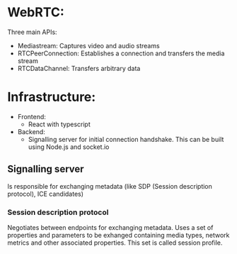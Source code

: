 # WebRTC:
Three main APIs:
- Mediastream: Captures video and audio streams
- RTCPeerConnection: Establishes a connection and transfers the media stream
- RTCDataChannel: Transfers arbitrary data

# Infrastructure:
- Frontend:
    - React with typescript
- Backend: 
    - Signalling server for initial connection handshake. This can be built using Node.js and socket.io

## Signalling server
Is responsible for exchanging metadata (like SDP (Session description protocol), ICE candidates)

### Session description protocol
Negotiates between endpoints for exchanging metadata. Uses a set of properties and parameters to be exhanged containing media types, network metrics and other associated properties. This set is called session profile.
